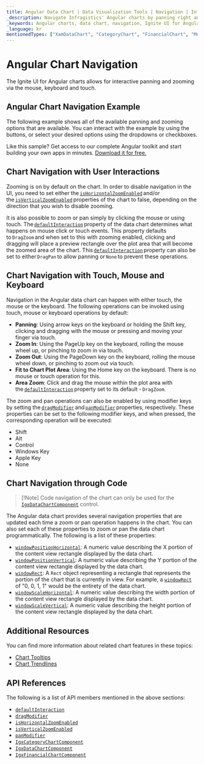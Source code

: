 ```yaml
---
title: Angular Data Chart | Data Visualization Tools | Navigation | Infragistics
_description: Navigate Infragistics' Angular charts by panning right and left and zooming horizontally and vertically using mouse or touch. Learn about Ignite UI for Angular graph navigation capabilities!
_keywords: Angular charts, data chart, navigation, Ignite UI for Angular, Infragistics
_language: kr
mentionedTypes: ["XamDataChart", "CategoryChart", "FinancialChart", "ModifierKeys"]
---
```


# Angular Chart Navigation

The Ignite UI for Angular charts allows for interactive panning and zooming via the mouse, keyboard and touch.

## Angular Chart Navigation Example

The following example shows all of the available panning and zooming options that are available. You can interact with the example by using the buttons, or select your desired options using the dropdowns or checkboxes.

<code-view style="height: 600px" alt="Angular Navigation Example"
  data-demos-base-url="{environment:dvDemosBaseUrl}"
           iframe-src="{environment:dvDemosBaseUrl}/charts/data-chart-chart-navigation"
                                        github-src="charts/data-chart/chart-navigation">
</code-view>


<div class="divider--half"></div>

Like this sample? Get access to our complete Angular toolkit and start building your own apps in minutes. <a href="{environment:infragisticsBaseUrl}/products/ignite-ui-angular/download">Download it for free.</a>

## Chart Navigation with User Interactions

Zooming is on by default on the chart. In order to disable navigation in the UI, you need to set either the [`isHorizontalZoomEnabled`]({environment:dvApiBaseUrl}/products/ignite-ui-angular/api/docs/typescript/latest/classes/igxdatachartcomponent.html#ishorizontalzoomenabled) and/or the [`isVerticalZoomEnabled`]({environment:dvApiBaseUrl}/products/ignite-ui-angular/api/docs/typescript/latest/classes/igxdatachartcomponent.html#isverticalzoomenabled) properties of the chart to false, depending on the direction that you wish to disable zooming.

It is also possible to zoom or pan simply by clicking the mouse or using touch. The [`defaultInteraction`]({environment:dvApiBaseUrl}/products/ignite-ui-angular/api/docs/typescript/latest/classes/igxseriesviewercomponent.html#defaultinteraction) property of the data chart determines what happens on mouse click or touch events. This property defaults to `DragZoom` and when set to this with zooming enabled, clicking and dragging will place a preview rectangle over the plot area that will become the zoomed area of the chart. This [`defaultInteraction`]({environment:dvApiBaseUrl}/products/ignite-ui-angular/api/docs/typescript/latest/classes/igxseriesviewercomponent.html#defaultinteraction) property can also be set to either `DragPan` to allow panning or `None` to prevent these operations.

## Chart Navigation with Touch, Mouse and Keyboard

Navigation in the Angular data chart can happen with either touch, the mouse or the keyboard. The following operations can be invoked using touch, mouse or keyboard operations by default:

*   **Panning**: Using arrow keys on the keyboard or holding the Shift key, clicking and dragging with the mouse or pressing and moving your finger via touch.
*   **Zoom In**: Using the PageUp key on the keyboard, rolling the mouse wheel up, or pinching to zoom in via touch.
*   **Zoom Out**: Using the PageDown key on the keyboard, rolling the mouse wheel down, or pinching to zoom out via touch.
*   **Fit to Chart Plot Area**: Using the Home key on the keyboard. There is no mouse or touch operation for this.
*   **Area Zoom**: Click and drag the mouse within the plot area with the [`defaultInteraction`]({environment:dvApiBaseUrl}/products/ignite-ui-angular/api/docs/typescript/latest/classes/igxseriesviewercomponent.html#defaultinteraction) property set to its default - `DragZoom`.

The zoom and pan operations can also be enabled by using modifier keys by setting the [`dragModifier`]({environment:dvApiBaseUrl}/products/ignite-ui-angular/api/docs/typescript/latest/classes/igxseriesviewercomponent.html#dragmodifier) and [`panModifier`]({environment:dvApiBaseUrl}/products/ignite-ui-angular/api/docs/typescript/latest/classes/igxseriesviewercomponent.html#panmodifier) properties, respectively. These properties can be set to the following modifier keys, and when pressed, the corresponding operation will be executed:

*   Shift
*   Alt
*   Control
*   Windows Key
*   Apple Key
*   None

## Chart Navigation through Code

> \[!Note]
> Code navigation of the chart can only be used for the [`IgxDataChartComponent`]({environment:dvApiBaseUrl}/products/ignite-ui-angular/api/docs/typescript/latest/classes/igxdatachartcomponent.html) control.

The Angular data chart provides several navigation properties that are updated each time a zoom or pan operation happens in the chart. You can also set each of these properties to zoom or pan the data chart programmatically. The following is a list of these properties:

*   [`windowPositionHorizontal`]({environment:dvApiBaseUrl}/products/ignite-ui-angular/api/docs/typescript/latest/classes/igxseriesviewercomponent.html#windowpositionhorizontal): A numeric value describing the X portion of the content view rectangle displayed by the data chart.
*   [`windowPositionVertical`]({environment:dvApiBaseUrl}/products/ignite-ui-angular/api/docs/typescript/latest/classes/igxseriesviewercomponent.html#windowpositionvertical): A numeric value describing the Y portion of the content view rectangle displayed by the data chart.
*   [`windowRect`]({environment:dvApiBaseUrl}/products/ignite-ui-angular/api/docs/typescript/latest/classes/igxseriesviewercomponent.html#windowrect): A `Rect` object representing a rectangle that represents the portion of the chart that is currently in view. For example, a [`windowRect`]({environment:dvApiBaseUrl}/products/ignite-ui-angular/api/docs/typescript/latest/classes/igxseriesviewercomponent.html#windowrect) of "0, 0, 1, 1" would be the entirety of the data chart.
*   [`windowScaleHorizontal`]({environment:dvApiBaseUrl}/products/ignite-ui-angular/api/docs/typescript/latest/classes/igxdatachartcomponent.html#windowscalehorizontal): A numeric value describing the width portion of the content view rectangle displayed by the data chart.
*   [`windowScaleVertical`]({environment:dvApiBaseUrl}/products/ignite-ui-angular/api/docs/typescript/latest/classes/igxdatachartcomponent.html#windowscalevertical): A numeric value describing the height portion of the content view rectangle displayed by the data chart.

## Additional Resources

You can find more information about related chart features in these topics:

*   [Chart Tooltips](chart-tooltips.md)
*   [Chart Trendlines](chart-trendlines.md)

## API References

The following is a list of API members mentioned in the above sections:

*   [`defaultInteraction`]({environment:dvApiBaseUrl}/products/ignite-ui-angular/api/docs/typescript/latest/classes/igxseriesviewercomponent.html#defaultinteraction)
*   [`dragModifier`]({environment:dvApiBaseUrl}/products/ignite-ui-angular/api/docs/typescript/latest/classes/igxseriesviewercomponent.html#dragmodifier)
*   [`isHorizontalZoomEnabled`]({environment:dvApiBaseUrl}/products/ignite-ui-angular/api/docs/typescript/latest/classes/igxdatachartcomponent.html#ishorizontalzoomenabled)
*   [`isVerticalZoomEnabled`]({environment:dvApiBaseUrl}/products/ignite-ui-angular/api/docs/typescript/latest/classes/igxdatachartcomponent.html#isverticalzoomenabled)
*   [`panModifier`]({environment:dvApiBaseUrl}/products/ignite-ui-angular/api/docs/typescript/latest/classes/igxseriesviewercomponent.html#panmodifier)
*   [`IgxCategoryChartComponent`]({environment:dvApiBaseUrl}/products/ignite-ui-angular/api/docs/typescript/latest/classes/igxcategorychartcomponent.html)
*   [`IgxDataChartComponent`]({environment:dvApiBaseUrl}/products/ignite-ui-angular/api/docs/typescript/latest/classes/igxdatachartcomponent.html)
*   [`IgxFinancialChartComponent`]({environment:dvApiBaseUrl}/products/ignite-ui-angular/api/docs/typescript/latest/classes/igxfinancialchartcomponent.html)
